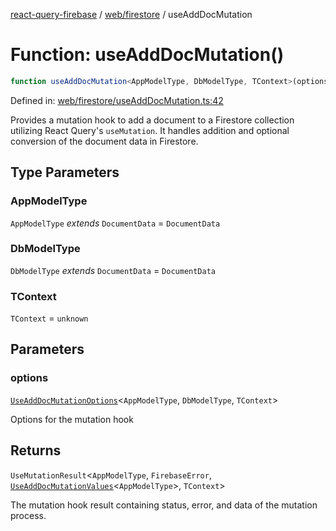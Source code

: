 [react-query-firebase](../../../modules.md) / [web/firestore](../index.md) / useAddDocMutation

# Function: useAddDocMutation()

```ts
function useAddDocMutation<AppModelType, DbModelType, TContext>(options): UseMutationResult<AppModelType, FirebaseError, UseAddDocMutationValues<AppModelType>, TContext>
```

Defined in: [web/firestore/useAddDocMutation.ts:42](https://github.com/vpishuk/react-query-firebase/blob/43c0734068a570cd646254bb366ccd8007f7dfed/web/firestore/useAddDocMutation.ts#L42)

Provides a mutation hook to add a document to a Firestore collection utilizing React Query's `useMutation`.
It handles addition and optional conversion of the document data in Firestore.

## Type Parameters

### AppModelType

`AppModelType` *extends* `DocumentData` = `DocumentData`

### DbModelType

`DbModelType` *extends* `DocumentData` = `DocumentData`

### TContext

`TContext` = `unknown`

## Parameters

### options

[`UseAddDocMutationOptions`](../type-aliases/UseAddDocMutationOptions.md)\<`AppModelType`, `DbModelType`, `TContext`\>

Options for the mutation hook

## Returns

`UseMutationResult`\<`AppModelType`, `FirebaseError`, [`UseAddDocMutationValues`](../type-aliases/UseAddDocMutationValues.md)\<`AppModelType`\>, `TContext`\>

The mutation hook result containing status, error, and data of the mutation process.

